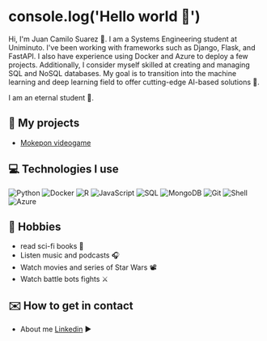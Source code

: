 # console.log('Hello world 👋')

Hi, I'm Juan Camilo Suarez 👾. I am a Systems Engineering student at Uniminuto. I've been working with frameworks such as Django, Flask, and FastAPI. I also have experience using Docker and Azure to deploy a few projects. Additionally, I consider myself skilled at creating and managing SQL and NoSQL databases. My goal is to transition into the machine learning and deep learning field to offer cutting-edge AI-based solutions 🚀.

I am an eternal student 💚.

## 🚀 My projects

- [Mokepon videogame]([https://github.com/Platzi-Master-C8/gethired-jobplacement-enterprise-Frontend](https://github.com/Nodens-uwu/mokepones))

## 💻 Technologies I use

![Python](https://img.shields.io/badge/Python-3776AB?style=for-the-badge&logo=python&logoColor=white)
![Docker](https://img.shields.io/badge/Docker-2496ED?style=for-the-badge&logo=docker&logoColor=white)
![R](https://img.shields.io/badge/R-276DC3?style=for-the-badge&logo=r&logoColor=white)
![JavaScript](https://img.shields.io/badge/JavaScript-F7DF1E?style=for-the-badge&logo=javascript&logoColor=black)
![SQL](https://img.shields.io/badge/SQL-4479A1?style=for-the-badge&logo=postgresql&logoColor=white)
![MongoDB](https://img.shields.io/badge/MongoDB-4EA94B?style=for-the-badge&logo=mongodb&logoColor=white)
![Git](https://img.shields.io/badge/Git-F05032?style=for-the-badge&logo=git&logoColor=white)
![Shell](https://img.shields.io/badge/Shell-000000?style=for-the-badge&logo=gnu-bash&logoColor=white)
![Azure](https://img.shields.io/badge/Azure-0078D4?style=for-the-badge&logo=microsoftazure&logoColor=white)


## 🧪 Hobbies 

- read sci-fi books 📘
- Listen music and podcasts 🎧
- Watch movies and series of Star Wars 📽
- Watch battle bots fights ⚔️

## ✉️ How to get in contact 
- About me [Linkedin](https://www.linkedin.com/in/camilocsoto/) ▶

